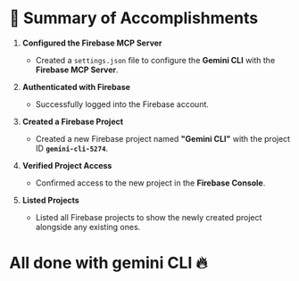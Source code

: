 # 📘 Summary of Accomplishments

1. **Configured the Firebase MCP Server**  
   - Created a `settings.json` file to configure the **Gemini CLI** with the **Firebase MCP Server**.

2. **Authenticated with Firebase**  
   - Successfully logged into the Firebase account.

3. **Created a Firebase Project**  
   - Created a new Firebase project named **"Gemini CLI"** with the project ID **`gemini-cli-5274`**.

4. **Verified Project Access**  
   - Confirmed access to the new project in the **Firebase Console**.

5. **Listed Projects**  
   - Listed all Firebase projects to show the newly created project alongside any existing ones.


# 
# All done with gemini CLI 🔥
